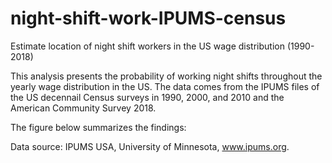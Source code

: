 # night-shift-work-IPUMS-census
Estimate location of night shift workers in the US wage distribution (1990-2018)

This analysis presents the probability of working night shifts throughout the yearly wage distribution in the US. The data comes from the IPUMS files of the US decennail Census surveys in 1990, 2000, and 2010 and the American Community Survey 2018.

The figure below summarizes the findings:


Data source: IPUMS USA, University of Minnesota, www.ipums.org.
